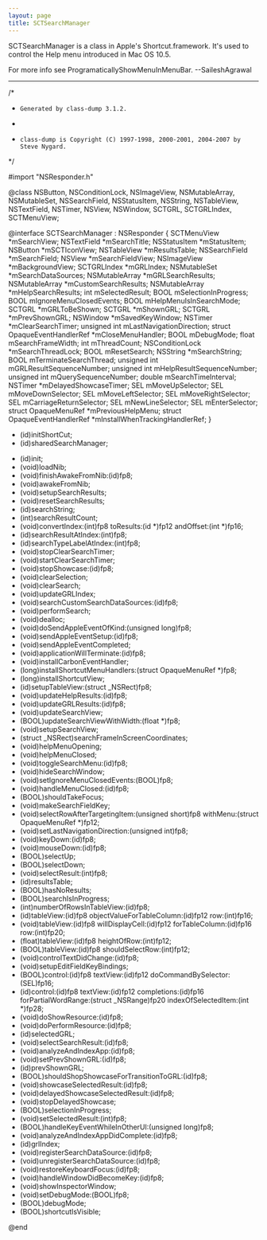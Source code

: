 ```yaml
---
layout: page
title: SCTSearchManager
---
```


SCTSearchManager is a class in Apple's Shortcut.framework. It's used to control the Help menu introduced in Mac OS 10.5.

For more info see ProgramaticallyShowMenuInMenuBar. --SaileshAgrawal

----

    
/*
 *     Generated by class-dump 3.1.2.
 *
 *     class-dump is Copyright (C) 1997-1998, 2000-2001, 2004-2007 by Steve Nygard.
 */

#import "NSResponder.h"

@class NSButton, NSConditionLock, NSImageView, NSMutableArray, NSMutableSet, NSSearchField, NSStatusItem, NSString, NSTableView, NSTextField, NSTimer, NSView, NSWindow, SCTGRL, SCTGRLIndex, SCTMenuView;

@interface SCTSearchManager : NSResponder
{
    SCTMenuView *mSearchView;
    NSTextField *mSearchTitle;
    NSStatusItem *mStatusItem;
    NSButton *mSCTIconView;
    NSTableView *mResultsTable;
    NSSearchField *mSearchField;
    NSView *mSearchFieldView;
    NSImageView *mBackgroundView;
    SCTGRLIndex *mGRLIndex;
    NSMutableSet *mSearchDataSources;
    NSMutableArray *mGRLSearchResults;
    NSMutableArray *mCustomSearchResults;
    NSMutableArray *mHelpSearchResults;
    int mSelectedResult;
    BOOL mSelectionInProgress;
    BOOL mIgnoreMenuClosedEvents;
    BOOL mHelpMenuIsInSearchMode;
    SCTGRL *mGRLToBeShown;
    SCTGRL *mShownGRL;
    SCTGRL *mPrevShownGRL;
    NSWindow *mSavedKeyWindow;
    NSTimer *mClearSearchTimer;
    unsigned int mLastNavigationDirection;
    struct OpaqueEventHandlerRef *mCloseMenuHandler;
    BOOL mDebugMode;
    float mSearchFrameWidth;
    int mThreadCount;
    NSConditionLock *mSearchThreadLock;
    BOOL mResetSearch;
    NSString *mSearchString;
    BOOL mTerminateSearchThread;
    unsigned int mGRLResultSequenceNumber;
    unsigned int mHelpResultSequenceNumber;
    unsigned int mQuerySequenceNumber;
    double mSearchTimeInterval;
    NSTimer *mDelayedShowcaseTimer;
    SEL mMoveUpSelector;
    SEL mMoveDownSelector;
    SEL mMoveLeftSelector;
    SEL mMoveRightSelector;
    SEL mCarriageReturnSelector;
    SEL mNewLineSelector;
    SEL mEnterSelector;
    struct OpaqueMenuRef *mPreviousHelpMenu;
    struct OpaqueEventHandlerRef *mInstallWhenTrackingHandlerRef;
}

+ (id)initShortCut;
+ (id)sharedSearchManager;
- (id)init;
- (void)loadNib;
- (void)finishAwakeFromNib:(id)fp8;
- (void)awakeFromNib;
- (void)setupSearchResults;
- (void)resetSearchResults;
- (id)searchString;
- (int)searchResultCount;
- (void)convertIndex:(int)fp8 toResults:(id *)fp12 andOffset:(int *)fp16;
- (id)searchResultAtIndex:(int)fp8;
- (id)searchTypeLabelAtIndex:(int)fp8;
- (void)stopClearSearchTimer;
- (void)startClearSearchTimer;
- (void)stopShowcase:(id)fp8;
- (void)clearSelection;
- (void)clearSearch;
- (void)updateGRLIndex;
- (void)searchCustomSearchDataSources:(id)fp8;
- (void)performSearch;
- (void)dealloc;
- (void)doSendAppleEventOfKind:(unsigned long)fp8;
- (void)sendAppleEventSetup:(id)fp8;
- (void)sendAppleEventCompleted;
- (void)applicationWillTerminate:(id)fp8;
- (void)installCarbonEventHandler;
- (long)installShortcutMenuHandlers:(struct OpaqueMenuRef *)fp8;
- (long)installShortcutView;
- (id)setupTableView:(struct _NSRect)fp8;
- (void)updateHelpResults:(id)fp8;
- (void)updateGRLResults:(id)fp8;
- (void)updateSearchView;
- (BOOL)updateSearchViewWithWidth:(float *)fp8;
- (void)setupSearchView;
- (struct _NSRect)searchFrameInScreenCoordinates;
- (void)helpMenuOpening;
- (void)helpMenuClosed;
- (void)toggleSearchMenu:(id)fp8;
- (void)hideSearchWindow;
- (void)setIgnoreMenuClosedEvents:(BOOL)fp8;
- (void)handleMenuClosed:(id)fp8;
- (BOOL)shouldTakeFocus;
- (void)makeSearchFieldKey;
- (void)selectRowAfterTargetingItem:(unsigned short)fp8 withMenu:(struct OpaqueMenuRef *)fp12;
- (void)setLastNavigationDirection:(unsigned int)fp8;
- (void)keyDown:(id)fp8;
- (void)mouseDown:(id)fp8;
- (BOOL)selectUp;
- (BOOL)selectDown;
- (void)selectResult:(int)fp8;
- (id)resultsTable;
- (BOOL)hasNoResults;
- (BOOL)searchIsInProgress;
- (int)numberOfRowsInTableView:(id)fp8;
- (id)tableView:(id)fp8 objectValueForTableColumn:(id)fp12 row:(int)fp16;
- (void)tableView:(id)fp8 willDisplayCell:(id)fp12 forTableColumn:(id)fp16 row:(int)fp20;
- (float)tableView:(id)fp8 heightOfRow:(int)fp12;
- (BOOL)tableView:(id)fp8 shouldSelectRow:(int)fp12;
- (void)controlTextDidChange:(id)fp8;
- (void)setupEditFieldKeyBindings;
- (BOOL)control:(id)fp8 textView:(id)fp12 doCommandBySelector:(SEL)fp16;
- (id)control:(id)fp8 textView:(id)fp12 completions:(id)fp16 forPartialWordRange:(struct _NSRange)fp20 indexOfSelectedItem:(int *)fp28;
- (void)doShowResource:(id)fp8;
- (void)doPerformResource:(id)fp8;
- (id)selectedGRL;
- (void)selectSearchResult:(id)fp8;
- (void)analyzeAndIndexApp:(id)fp8;
- (void)setPrevShownGRL:(id)fp8;
- (id)prevShownGRL;
- (BOOL)shouldShopShowcaseForTransitionToGRL:(id)fp8;
- (void)showcaseSelectedResult:(id)fp8;
- (void)delayedShowcaseSelectedResult:(id)fp8;
- (void)stopDelayedShowcase;
- (BOOL)selectionInProgress;
- (void)setSelectedResult:(int)fp8;
- (BOOL)handleKeyEventWhileInOtherUI:(unsigned long)fp8;
- (void)analyzeAndIndexAppDidComplete:(id)fp8;
- (id)grlIndex;
- (void)registerSearchDataSource:(id)fp8;
- (void)unregisterSearchDataSource:(id)fp8;
- (void)restoreKeyboardFocus:(id)fp8;
- (void)handleWindowDidBecomeKey:(id)fp8;
- (void)showInspectorWindow;
- (void)setDebugMode:(BOOL)fp8;
- (BOOL)debugMode;
- (BOOL)shortcutIsVisible;

@end



